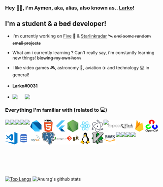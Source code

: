 ### Hey 👋🏼, i'm Aymen, aka, alias, also known as.. [Larko][aymdj]!

## I'm a student & a ~~bad~~ developer!
- I'm currently working on [Five][five] 🤖 & [Starlinkradar][slr] 🛰 ~~and some random small projects~~ 
- What am i currently learning ? Can't really say, i'm constantly learning new things! ~~blowing my own horn~~
- I like video games 🎮, astronomy 🌌, aviation ✈️ and technology 💻 in general!


- #### Larko#0031
- [<img align="left" width="40px" src="https://aymdj.me/favicon.ico"/>][aymdj] 
[<img align="left" width="40px" src="https://cdn.iconscout.com/icon/free/png-256/twitter-1722376-1466162.png"/>][twitter] 




### Everything I'm familiar with (related to 💻)
<p align="left"><img src="https://cdn.jsdelivr.net/npm/programming-languages-logos/src/python/python.png" height="40px" align="left"/>
<img src="https://cdn.jsdelivr.net/npm/programming-languages-logos/src/javascript/javascript.png" height="40px" align="left"/>
<img src="https://cdn.jsdelivr.net/npm/programming-languages-logos/src/typescript/typescript.png" height="40px" align="left"/>
<img src="https://cdn.jsdelivr.net/npm/programming-languages-logos/src/java/java.png" height="40px" align="left"/>
<img src="https://cdn.jsdelivr.net/npm/programming-languages-logos/src/csharp/csharp.png" height="40px" align="left"/>
<img src="https://raw.githubusercontent.com/github/explore/80688e429a7d4ef2fca1e82350fe8e3517d3494d/topics/dart/dart.png" height="40px" align="left"/>
<img src="https://raw.githubusercontent.com/github/explore/80688e429a7d4ef2fca1e82350fe8e3517d3494d/topics/html/html.png" height="40px" align="left"/>
<img src="https://raw.githubusercontent.com/github/explore/cebd63002168a05a6a642f309227eefeccd92950/topics/flutter/flutter.png" height="40px" align="left"/>
<img src="https://raw.githubusercontent.com/github/explore/80688e429a7d4ef2fca1e82350fe8e3517d3494d/topics/nodejs/nodejs.png" height="40px" align="left"/>
<img src="https://raw.githubusercontent.com/github/explore/80688e429a7d4ef2fca1e82350fe8e3517d3494d/topics/react/react.png" height="40px" align="left"/>
<img src="https://raw.githubusercontent.com/github/explore/80688e429a7d4ef2fca1e82350fe8e3517d3494d/topics/electron/electron.png" height="40px" align="left"/>
<img src="https://avatars2.githubusercontent.com/u/33663932?s=200&v=4" height="40px" align="left"/>
<img src="https://raw.githubusercontent.com/github/explore/80688e429a7d4ef2fca1e82350fe8e3517d3494d/topics/express/express.png" height="40px" align="left"/>
<img src="https://raw.githubusercontent.com/github/explore/80688e429a7d4ef2fca1e82350fe8e3517d3494d/topics/flask/flask.png" height="40px" align="left"/>
<img src="https://raw.githubusercontent.com/github/explore/80688e429a7d4ef2fca1e82350fe8e3517d3494d/topics/firebase/firebase.png" height="40px" align="left"/>
<img src="https://raw.githubusercontent.com/github/explore/80688e429a7d4ef2fca1e82350fe8e3517d3494d/topics/opencv/opencv.png" height="40px" align="left"/>
<img src="https://raw.githubusercontent.com/github/explore/80688e429a7d4ef2fca1e82350fe8e3517d3494d/topics/visual-studio-code/visual-studio-code.png" height="40px" align="left"/>
<img src="https://raw.githubusercontent.com/github/explore/80688e429a7d4ef2fca1e82350fe8e3517d3494d/topics/sql/sql.png" height="40px" align="left"/>
<img src="https://raw.githubusercontent.com/github/explore/80688e429a7d4ef2fca1e82350fe8e3517d3494d/topics/mysql/mysql.png" height="40px" align="left"/>
<img src="https://raw.githubusercontent.com/github/explore/80688e429a7d4ef2fca1e82350fe8e3517d3494d/topics/postgresql/postgresql.png" height="40px" align="left"/>
<img src="https://raw.githubusercontent.com/github/explore/80688e429a7d4ef2fca1e82350fe8e3517d3494d/topics/mongodb/mongodb.png" height="40px" align="left"/>
<img src="https://raw.githubusercontent.com/github/explore/80688e429a7d4ef2fca1e82350fe8e3517d3494d/topics/git/git.png" height="40px" align="left"/>
<img src="https://raw.githubusercontent.com/github/explore/80688e429a7d4ef2fca1e82350fe8e3517d3494d/topics/linux/linux.png" height="40px" align="left"/>
<img src="https://raw.githubusercontent.com/github/explore/80688e429a7d4ef2fca1e82350fe8e3517d3494d/topics/vim/vim.png" height="40px" align="left"/>
<img src="https://raw.githubusercontent.com/github/explore/fbceb94436312b6dacde68d122a5b9c7d11f9524/topics/aws/aws.png" height="40px" align="left"/>
<img src="https://avatars0.githubusercontent.com/u/2810941?s=200&v=4" height="40px" align="left"/>
<img src="https://avatars0.githubusercontent.com/u/2854298?s=200&v=4" height="40px" align="left"/>
<img src="https://avatars0.githubusercontent.com/u/3717923?s=200&v=4" height="40px" align="left"/>
<img src="https://avatars3.githubusercontent.com/u/10998651?s=200&v=4" height="40px" align="left"/>
</p>

<br/><br/><br/><br/><br/><br/><br/><br/><br/><br/>

[![Top Langs](https://github-readme-stats.vercel.app/api/top-langs/?username=larkooo&langs_count=8&layout=compact&hide=css,html,lua)](https://github.com/larkooo/github-readme-stats)
![Anurag's github stats](https://github-readme-stats.vercel.app/api?username=larkooo&hide=stars&count_private=true)

[five]: https://github.com/Five-bot
[slr]: https://github.com/Starlinkradar
[aymdj]: https://aymdj.me/
[twitter]: https://twitter.com/aym_dm
